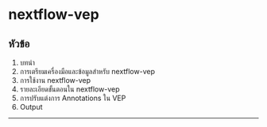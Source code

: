 # nextflow-vep

## หัวข้อ
1. บทนำ
2. การเตรียมเครื่องมือและข้อมูลสำหรับ nextflow-vep
3. การใช้งาน nextflow-vep
4. รายละเอียดขั้นตอนใน nextflow-vep
5. การปรับแต่งการ Annotations ใน VEP
6. Output

---
